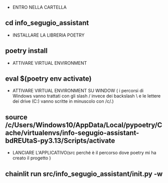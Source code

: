 - ENTRO NELLA CARTELLA
## cd info_segugio_assistant

- INSTALLARE LA LIBRERIA POETRY
## poetry install

- ATTIVARE VIRTUAL ENVIRONMENT
## eval $(poetry env activate)
- ATTIVARE VIRTUAL ENVIRONMENT SU WINDOW ( i percorsi di Windows vanno trattati con gli slash / invece dei backslash \ e le lettere dei drive (C:) vanno scritte in minuscolo con /c/.)
## source /c/Users/Windows10/AppData/Local/pypoetry/Cache/virtualenvs/info-segugio-assistant-bdREUtaS-py3.13/Scripts/activate

- LANCIARE L'APPLICATIVO(src perché è il percorso dove poetry mi ha creato il progetto )
## chainlit run src/info_segugio_assistant/__init__.py -w